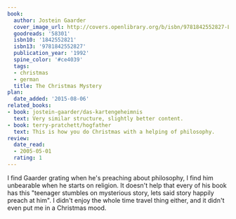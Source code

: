 ```yaml
---
book:
  author: Jostein Gaarder
  cover_image_url: http://covers.openlibrary.org/b/isbn/9781842552827-L.jpg
  goodreads: '58301'
  isbn10: '1842552821'
  isbn13: '9781842552827'
  publication_year: '1992'
  spine_color: '#ce4039'
  tags:
  - christmas
  - german
  title: The Christmas Mystery
plan:
  date_added: '2015-08-06'
related_books:
- book: jostein-gaarder/das-kartengeheimnis
  text: Very similar structure, slightly better content.
- book: terry-pratchett/hogfather
  text: This is how you do Christmas with a helping of philosophy.
review:
  date_read:
  - 2005-05-01
  rating: 1
---
```

I find Gaarder grating when he's preaching about philosophy, I find him unbearable when he starts on religion. It
doesn't help that every of his book has this "teenager stumbles on mysterious story, lets said story happily preach at
him". I didn't enjoy the whole time travel thing either, and it didn't even put me in a Christmas mood.

